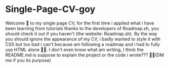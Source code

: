 # Single-Page-CV-goy
Welcome 👋 to my single page CV, for the first time i applied what i have been learning from tutorials thanks to the developers of Roadmap.sh, you should check it out if you haven't (the website: Roadmap.sh).
By the way you should ignore the appearance of my CV, i badly wanted to style it with CSS but too bad i can't because am following a roadmap and i had to fully use HTML alone 🤦‍♂️.
I don't even know what am writing, I think the README.md is suppose to explain the project or the code i wrote??? 🤷‍♂️(DM me if you its purpose)
